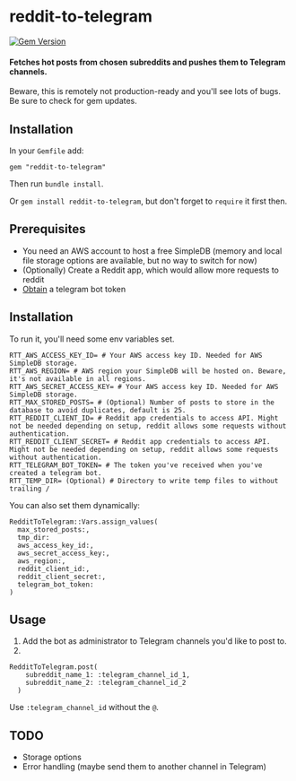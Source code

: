  reddit-to-telegram
=======================
[![Gem Version](https://badge.fury.io/rb/reddit-to-telegram.svg)](https://badge.fury.io/rb/reddit-to-telegram)

#### Fetches hot posts from chosen subreddits and pushes them to Telegram channels.

Beware, this is remotely not production-ready and you'll see lots of bugs. Be sure to check for gem updates.

## Installation
In your `Gemfile` add:
```
gem "reddit-to-telegram"
```
Then run `bundle install`.

Or `gem install reddit-to-telegram`, but don't forget to `require` it first then.

## Prerequisites
- You need an AWS account to host a free SimpleDB (memory and local file storage options are available, but no way to switch for now)
- (Optionally) Create a Reddit app, which would allow more requests to reddit
- [Obtain](https://core.telegram.org/bots/tutorial#obtain-your-bot-token) a telegram bot token

## Installation
To run it, you'll need some env variables set.
```
RTT_AWS_ACCESS_KEY_ID= # Your AWS access key ID. Needed for AWS SimpleDB storage.
RTT_AWS_REGION= # AWS region your SimpleDB will be hosted on. Beware, it's not available in all regions.
RTT_AWS_SECRET_ACCESS_KEY= # Your AWS access key ID. Needed for AWS SimpleDB storage.
RTT_MAX_STORED_POSTS= # (Optional) Number of posts to store in the database to avoid duplicates, default is 25.
RTT_REDDIT_CLIENT_ID= # Reddit app credentials to access API. Might not be needed depending on setup, reddit allows some requests without authentication.
RTT_REDDIT_CLIENT_SECRET= # Reddit app credentials to access API. Might not be needed depending on setup, reddit allows some requests without authentication.
RTT_TELEGRAM_BOT_TOKEN= # The token you've received when you've created a telegram bot.
RTT_TEMP_DIR= (Optional) # Directory to write temp files to without trailing /
```

You can also set them dynamically:
```
RedditToTelegram::Vars.assign_values(
  max_stored_posts:,
  tmp_dir:
  aws_access_key_id:,
  aws_secret_access_key:,
  aws_region:,
  reddit_client_id:,
  reddit_client_secret:,
  telegram_bot_token:
)
```
## Usage

1. Add the bot as administrator to Telegram channels you'd like to post to.
2.
```
RedditToTelegram.post(
    subreddit_name_1: :telegram_channel_id_1,
    subreddit_name_2: :telegram_channel_id_2
  )

```
Use `:telegram_channel_id` without the `@`.

## TODO
- Storage options
- Error handling (maybe send them to another channel in Telegram)

